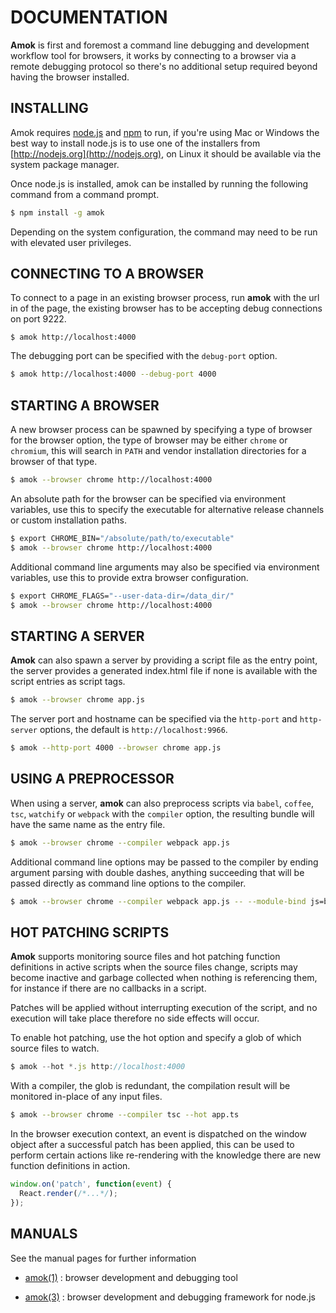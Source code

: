 # DOCUMENTATION

**Amok** is first and foremost a command line debugging and development workflow
tool for browsers, it works by connecting to a browser via a remote debugging
protocol so there's no additional setup required beyond having the browser
installed.

## INSTALLING

Amok requires [node.js](http://nodejs.org) and [npm](http://npmjs.com) to run,
if you're using Mac or Windows the best way to install node.js is to use one of
the installers from [http://nodejs.org](http://nodejs.org), on Linux it should
be available via the system package manager.

Once node.js is installed, amok can be installed by running the following
command from a command prompt.

```sh
$ npm install -g amok
```

Depending on the system configuration, the command may need to be run with
elevated user privileges.

## CONNECTING TO A BROWSER
To connect to a page in an existing browser process, run **amok** with the url
in of the page, the existing browser has to be accepting debug connections on
port 9222.

```
$ amok http://localhost:4000
```

The debugging port can be specified with the `debug-port` option.

```sh
$ amok http://localhost:4000 --debug-port 4000
```

## STARTING A BROWSER
A new browser process can be spawned by specifying a type of browser for the
browser option, the type of browser may be either `chrome` or `chromium`, this
will search in `PATH` and vendor installation directories for a browser of that
type.

```sh
$ amok --browser chrome http://localhost:4000
```

An absolute path for the browser can be specified via environment variables, use
this to specify the executable for alternative release channels or custom
installation paths.

```sh
$ export CHROME_BIN="/absolute/path/to/executable"
$ amok --browser chrome http://localhost:4000
```

Additional command line arguments may also be specified via environment
variables, use this to provide extra browser configuration.

```sh
$ export CHROME_FLAGS="--user-data-dir=/data_dir/"
$ amok --browser chrome http://localhost:4000
```

## STARTING A SERVER
**Amok** can also spawn a server by providing a script file as the entry point,
the server provides a generated index.html file if none is available with the
script entries as script tags.

```sh
$ amok --browser chrome app.js
```

The server port and hostname can be specified via the `http-port` and
`http-server` options, the default is `http://localhost:9966`.

```sh
$ amok --http-port 4000 --browser chrome app.js
```

## USING A PREPROCESSOR
When using a server, **amok** can also preprocess scripts via `babel`, `coffee`, `tsc`, `watchify`
or `webpack` with the `compiler` option, the resulting bundle will have the same
name as the entry file.

```sh
$ amok --browser chrome --compiler webpack app.js
```

Additional command line options may be passed to the compiler by ending argument
parsing with double dashes, anything succeeding that will be passed directly as
command line options to the compiler.

```sh
$ amok --browser chrome --compiler webpack app.js -- --module-bind js=babel
```

## HOT PATCHING SCRIPTS
**Amok** supports monitoring source files and hot patching function definitions
in active scripts when the source files change, scripts may become inactive and
garbage collected when nothing is referencing them, for instance if there are no
callbacks in a script.

Patches will be applied without interrupting execution of the script, and no
execution will take place therefore no side effects will occur.

To enable hot patching, use the hot option and specify a glob of which source
files to watch.

```js
$ amok --hot *.js http://localhost:4000
```

With a compiler, the glob is redundant, the compilation result will be monitored
in-place of any input files.

```sh
$ amok --browser chrome --compiler tsc --hot app.ts
```

In the browser execution context, an event is dispatched on the window object
after a successful patch has been applied, this can be used to perform certain
actions like re-rendering with the knowledge there are new function definitions
in action.

```js
window.on('patch', function(event) {
  React.render(/*...*/);
});
```

## MANUALS

See the manual pages for further information

* [amok(1)](amok.1.md)
:   browser development and debugging tool

* [amok(3)](amok.3.md)
:   browser development and debugging framework for node.js
